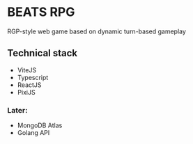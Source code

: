 # BEATS RPG
RGP-style web game based on dynamic turn-based gameplay
## Technical stack
* ViteJS
* Typescript
* ReactJS
* PixiJS
### Later: 
* MongoDB Atlas
* Golang API